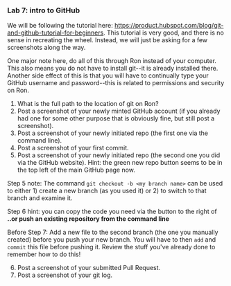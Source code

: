 ### Lab 7: intro to GitHub

We will be following the tutorial here: https://product.hubspot.com/blog/git-and-github-tutorial-for-beginners. This tutorial is very good, and there is no sense in recreating the wheel. Instead, we will just be asking for a few screenshots along the way. 

One major note here, do all of this through Ron instead of your computer. This also means you do not have to install git--it is already installed there. Another side effect of this is that you will have to continually type your GitHub username and password--this is related to permissions and security on Ron.

1. What is the full path to the location of git on Ron?
2. Post a screenshot of your newly minted GitHub account (if you already had one for some other purpose that is obviously fine, but still post a screenshot).
3. Post a screenshot of your newly initiated repo (the first one via the command line).
4. Post a screenshot of your first commit.
5. Post a screenshot of your newly initiated repo (the second one you did via the GitHub website). Hint: the green new repo button seems to be in the top left of the main GitHub page now.

Step 5 note: The command `git checkout -b <my branch name>` can be used to either 1) create a new branch (as you used it) or 2) to switch to that branch and examine it.

Step 6 hint: you can copy the code you need via the button to the right of **..or push an existing repository from the command line**

Before Step 7: Add a new file to the second branch (the one you manually created) before you push your new branch. You will have to then `add` and `commit` this file before pushing it. Review the stuff you've already done to remember how to do this!

6. Post a screenshot of your submitted Pull Request.
7. Post a screenshot of your git log.
